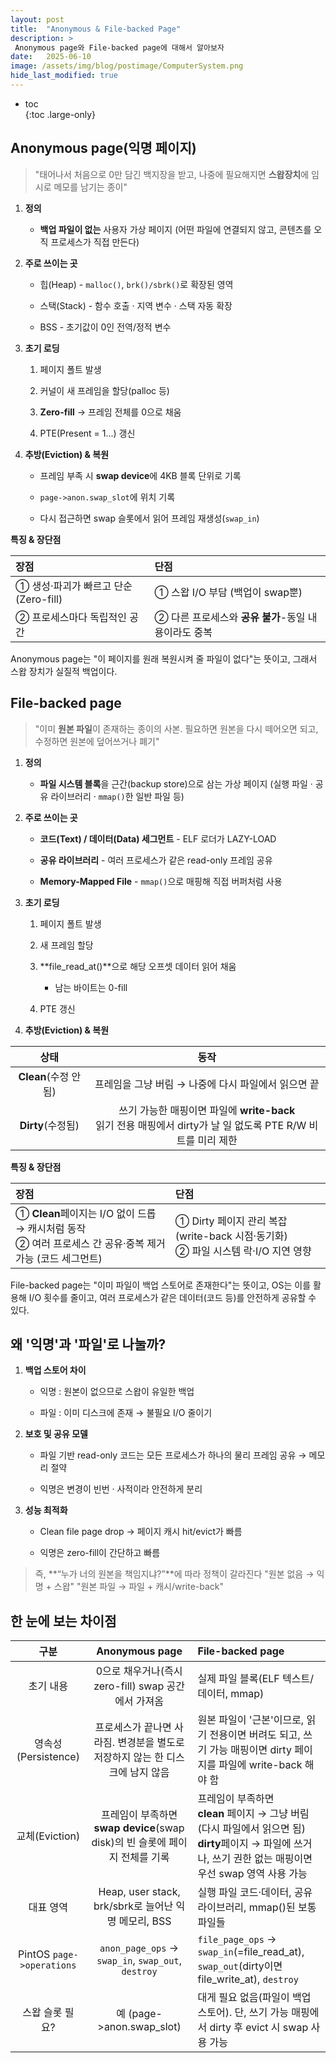 ```yaml
---
layout: post
title:  "Anonymous & File-backed Page"
description: >
 Anonymous page와 File-backed page에 대해서 알아보자
date:   2025-06-10
image: /assets/img/blog/postimage/ComputerSystem.png
hide_last_modified: true
---
```


* toc  
{:toc .large-only}

## Anonymous page(익명 페이지)

> "태어나서 처음으로 0만 담긴 백지장을 받고,
> 나중에 필요해지면 **스왑장치**에 임시로 메모를 남기는 종이"

1. **정의**

    - **백업 파일이 없는** 사용자 가상 페이지 (어떤 파일에 연결되지 않고, 콘텐츠를 오직 프로세스가 직접 만든다)

2. **주로 쓰이는 곳**

    - 힙(Heap) - `malloc()`, `brk()/sbrk()`로 확장된 영역

    - 스택(Stack) - 함수 호출 · 지역 변수 · 스택 자동 확장

    - BSS - 초기값이 0인 전역/정적 변수

3. **초기 로딩**

    1. 페이지 폴트 발생

    2. 커널이 새 프레임을 할당(palloc 등)

    3. **Zero-fill** → 프레임 전체를 0으로 채움

    4. PTE(Present = 1...) 갱신

4. **추방(Eviction) & 복원**

    - 프레임 부족 시 **swap device**에 4KB 블록 단위로 기록

    - `page->anon.swap_slot`에 위치 기록

    - 다시 접근하면 swap 슬롯에서 읽어 프레임 재생성(`swap_in`)

**특징 & 장단점**

| 장점 | 단점 |
|:---|:---|
| ① 생성·파괴가 빠르고 단순 (Zero-fill) | ① 스왑 I/O 부담 (백업이 swap뿐) |
| ② 프로세스마다 독립적인 공간 | ② 다른 프로세스와 **공유 불가**-동일 내용이라도 중복 |


Anonymous page는 "이 페이지를 원래 복원시켜 줄 파일이 없다"는 뜻이고, 그래서 스왑 장치가 실질적 백업이다.

## File-backed page

> "이미 **원본 파일**이 존재하는 종이의 사본.
> 필요하면 원본을 다시 떼어오면 되고, 수정하면 원본에 덮어쓰거나 폐기"

1. **정의**

    - **파일 시스템 블록**을 근간(backup store)으로 삼는 가상 페이지 (실행 파일 · 공유 라이브러리 · `mmap()`한 일반 파일 등)

2. **주로 쓰이는 곳**

    - **코드(Text) / 데이터(Data) 세그먼트** - ELF 로더가 LAZY-LOAD

    - **공유 라이브러리** - 여러 프로세스가 같은 read-only 프레임 공유

    - **Memory-Mapped File** - `mmap()`으로 매핑해 직접 버퍼처럼 사용

3. **초기 로딩**

    1. 페이지 폴트 발생

    2. 새 프레임 할당

    3. **file_read_at()**으로 해당 오프셋 데이터 읽어 채움

        - 남는 바이트는 0-fill

    4. PTE 갱신

4. **추방(Eviction) & 복원**

| 상태 | 동작 |
|:---:|:---:|
| **Clean**(수정 안됨) | 프레임을 그냥 버림 → 나중에 다시 파일에서 읽으면 끝 |
| **Dirty**(수정됨) | 쓰기 가능한 매핑이면 파일에 **write-back**<br/>읽기 전용 매핑에서 dirty가 날 일 없도록 PTE R/W 비트를 미리 제한 |

**특징 & 장단점**

| 장점 | 단점 |
|:---|:---|
| ① **Clean**페이지는 I/O 없이 드롭 → 캐시처럼 동작<br/>② 여러 프로세스 간 공유·중복 제거 가능 (코드 세그먼트) | ① Dirty 페이지 관리 복잡 (write-back 시점·동기화)<br/>② 파일 시스템 락·I/O 지연 영향 |

File-backed page는 "이미 파일이 백업 스토어로 존재한다"는 뜻이고, OS는 이를 활용해 I/O 횟수를 줄이고, 여러 프로세스가 같은 데이터(코드 등)를 안전하게 공유할 수 있다.

## 왜 '익명'과 '파일'로 나눌까?

1. **백업 스토어 차이**

    - 익명 : 원본이 없으므로 스왑이 유일한 백업

    - 파일 : 이미 디스크에 존재 → 불필요 I/O 줄이기

2. **보호 및 공유 모델**

    - 파일 기반 read-only 코드는 모든 프로세스가 하나의 물리 프레임 공유 → 메모리 절약

    - 익명은 변경이 빈번 · 사적이라 안전하게 분리

3. **성능 최적화**

    - Clean file page drop → 페이지 캐시 hit/evict가 빠름

    - 익명은 zero-fill이 간단하고 빠름

> 즉, **“누가 너의 원본을 책임지냐?”**에 따라 정책이 갈라진다
> "원본 없음 → 익명 + 스왑"
> "원본 파일 → 파일 + 캐시/write-back"

## 한 눈에 보는 차이점

| 구분 | Anonymous page | File-backed page |
|:---:|:---:|:---|
| 초기 내용 | 0으로 채우거나(즉시 zero-fill) swap 공간에서 가져옴 | 실제 파일 블록(ELF 텍스트/데이터, mmap) |
| 영속성(Persistence) | 프로세스가 끝나면 사라짐. 변경분을 별도로 저장하지 않는 한 디스크에 남지 않음 | 원본 파일이 '근본'이므로, 읽기 전용이면 버려도 되고, 쓰기 가능 매핑이면 dirty 페이지를 파일에 write-back 해야 함 |
| 교체(Eviction) | 프레임이 부족하면 **swap device**(swap disk)의 빈 슬롯에 페이지 전체를 기록 | 프레임이 부족하면<br/>**clean** 페이지 → 그냥 버림(다시 파일에서 읽으면 됨)<br/>**dirty**페이지 → 파일에 쓰거나, 쓰기 권한 없는 매핑이면 우선 swap 영역 사용 가능 |
| 대표 영역 | Heap, user stack, brk/sbrk로 늘어난 익명 메모리, BSS | 실행 파일 코드·데이터, 공유 라이브러리, mmap()된 보통 파일들 |
| PintOS `page->operations` | `anon_page_ops` → `swap_in`, `swap_out`, `destroy` | `file_page_ops` → `swap_in`(=file_read_at), `swap_out`(dirty이면 file_write_at), `destroy` |
| 스왑 슬롯 필요? | 예 (page->anon.swap_slot) | 대게 필요 없음(파일이 백업 스토어). 단, 쓰기 가능 매핑에서 dirty 후 evict 시 swap 사용 가능 |